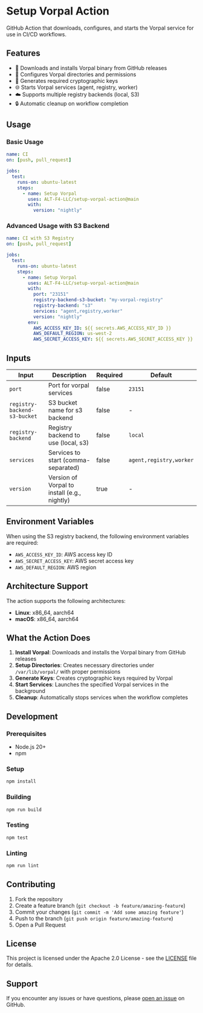 # Setup Vorpal Action

GitHub Action that downloads, configures, and starts the Vorpal service for use in CI/CD workflows.

## Features

- 🚀 Downloads and installs Vorpal binary from GitHub releases
- 🔧 Configures Vorpal directories and permissions
- 🔑 Generates required cryptographic keys
- 🌐 Starts Vorpal services (agent, registry, worker)
- ☁️ Supports multiple registry backends (local, S3)
- 🔒 Automatic cleanup on workflow completion

## Usage

### Basic Usage

```yaml
name: CI
on: [push, pull_request]

jobs:
  test:
    runs-on: ubuntu-latest
    steps:
      - name: Setup Vorpal
        uses: ALT-F4-LLC/setup-vorpal-action@main
        with:
          version: "nightly"
```

### Advanced Usage with S3 Backend

```yaml
name: CI with S3 Registry
on: [push, pull_request]

jobs:
  test:
    runs-on: ubuntu-latest
    steps:
      - name: Setup Vorpal
        uses: ALT-F4-LLC/setup-vorpal-action@main
        with:
          port: "23151"
          registry-backend-s3-bucket: "my-vorpal-registry"
          registry-backend: "s3"
          services: "agent,registry,worker"
          version: "nightly"
        env:
          AWS_ACCESS_KEY_ID: ${{ secrets.AWS_ACCESS_KEY_ID }}
          AWS_DEFAULT_REGION: us-west-2
          AWS_SECRET_ACCESS_KEY: ${{ secrets.AWS_SECRET_ACCESS_KEY }}
```

## Inputs

| Input                        | Description                                  | Required | Default                 |
| ---------------------------- | -------------------------------------------- | -------- | ----------------------- |
| `port`                       | Port for vorpal services                     | false    | `23151`                 |
| `registry-backend-s3-bucket` | S3 bucket name for s3 backend                | false    | -                       |
| `registry-backend`           | Registry backend to use (local, s3)          | false    | `local`                 |
| `services`                   | Services to start (comma-separated)          | false    | `agent,registry,worker` |
| `version`                    | Version of Vorpal to install (e.g., nightly) | true     | -                       |

## Environment Variables

When using the S3 registry backend, the following environment variables are required:

- `AWS_ACCESS_KEY_ID`: AWS access key ID
- `AWS_SECRET_ACCESS_KEY`: AWS secret access key
- `AWS_DEFAULT_REGION`: AWS region

## Architecture Support

The action supports the following architectures:

- **Linux**: x86_64, aarch64
- **macOS**: x86_64, aarch64

## What the Action Does

1. **Install Vorpal**: Downloads and installs the Vorpal binary from GitHub releases
2. **Setup Directories**: Creates necessary directories under `/var/lib/vorpal/` with proper permissions
3. **Generate Keys**: Creates cryptographic keys required by Vorpal
4. **Start Services**: Launches the specified Vorpal services in the background
5. **Cleanup**: Automatically stops services when the workflow completes

## Development

### Prerequisites

- Node.js 20+
- npm

### Setup

```bash
npm install
```

### Building

```bash
npm run build
```

### Testing

```bash
npm test
```

### Linting

```bash
npm run lint
```

## Contributing

1. Fork the repository
2. Create a feature branch (`git checkout -b feature/amazing-feature`)
3. Commit your changes (`git commit -m 'Add some amazing feature'`)
4. Push to the branch (`git push origin feature/amazing-feature`)
5. Open a Pull Request

## License

This project is licensed under the Apache 2.0 License - see the [LICENSE](LICENSE) file for details.

## Support

If you encounter any issues or have questions, please [open an issue](https://github.com/ALT-F4-LLC/setup-vorpal-action/issues) on GitHub.
